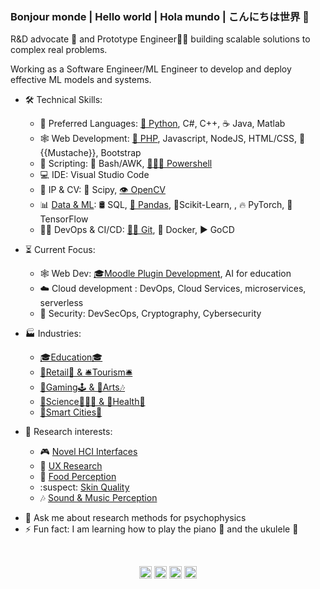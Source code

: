 ###  Bonjour monde | Hello world | Hola mundo | こんにちは世界 👋

R&D advocate 🥑 and Prototype Engineer👨‍🔧 building scalable solutions to complex real problems.

Working as a Software Engineer/ML Engineer to develop and deploy effective ML models and systems.

* 🛠️ Technical Skills: 
  * 👅 Preferred Languages: [🐍 Python](https://arcelopera.github.io/PythonRefresher/),  C#, C++, ☕ Java, Matlab
  * 🕸️ Web Development: [🐘 PHP](https://arcelopera.github.io/PHPRefresher/), Javascript, NodeJS, HTML/CSS, 👨 {{Mustache}}, Bootstrap
  * 📜 Scripting: 🐧 Bash/AWK, [👨🏽‍💻 Powershell](https://arcelopera.github.io/PowershellWeb/)
  * 💻 IDE: Visual Studio Code
  * 📖 IP & CV: 🧪 Scipy, [👁️ OpenCV](https://github.com/ArceLopera/ComputerVisionPython)
  * 📊 [Data & ML](https://arcelopera.github.io/PythonRefresher/ML/pyGen/): 🛢️ SQL, [🐼 Pandas](https://arcelopera.github.io/PythonRefresher/ML/pyPandas/), 🧮Scikit-Learn, , 🔥 PyTorch, 🔗 TensorFlow
  * 👨‍💻 DevOps & CI/CD: [👷🏽 Git](https://arcelopera.github.io/git_refresher/), 🐳 Docker, ▶ GoCD
                      
* ⏳ Current Focus:
  * 🕸️ Web Dev: [🎓Moodle Plugin Development](https://arcelopera.github.io/PHPRefresher/Moodle/phpMoodle/), AI for education 
  * ☁️ Cloud development : DevOps, Cloud Services, microservices, serverless
  * 🦺 Security: DevSecOps, Cryptography, Cybersecurity
                      
* 🏭 Industries:
  * [🎓Education🎓](https://arcelopera.github.io/eduTech/)
  * [🛒Retail🛒 & 🛎Tourism🛎](https://arcelopera.github.io/products/0_RetailTech/)
  * [🎲Gaming🕹 & 🎨Arts🎶](https://arcelopera.github.io/products/1_GamingTech/)
  * [🔬Science👨🏻‍🔬 &  🥕Health🍎](https://arcelopera.github.io/Scihealth/)
  * [🌇Smart Cities🌇](https://arcelopera.github.io/products/4_SmartCities/)
 
* 🤔 Research interests:
  * 🎮 [Novel HCI Interfaces](https://arcelopera.github.io/biometric/)
  * 👤 [UX Research](https://arcelopera.github.io/ux/)
  * 🍣 [Food Perception](https://arcelopera.github.io/portfolio/2_Food/)
  * :suspect: [Skin Quality](https://arcelopera.github.io/portfolio/3_Face_n_Skin/)
  * 🎶 [Sound & Music Perception](https://arcelopera.github.io/portfolio/4_Sound_n_Music/) 


- 💬 Ask me about research methods for psychophysics
- ⚡ Fun fact: I am learning how to play the piano 🎹 and the ukulele 🎻

<br>
<p align="center">
<a href="https://www.linkedin.com/in/carlos-arcelopera/" target="_blank"><img align="center" src="https://cdn.jsdelivr.net/npm/simple-icons@3.0.1/icons/linkedin.svg" alt="ArceLopera" height="20" width="20" /></a>
<a href="https://www.researchgate.net/profile/Carlos_Arce_Lopera" target="_blank"><img align="center" src="https://cdn.jsdelivr.net/npm/simple-icons@3.0.1/icons/researchgate.svg" alt="ArceLopera" height="20" width="20" /></a>
<a href="https://scholar.google.com/citations?user=_JK6ORsAAAAJ&hl=en" target="_blank"><img align="center" src="https://cdn.jsdelivr.net/npm/simple-icons@3.0.1/icons/googlescholar.svg" alt="ArceLopera" height="20" width="20" /></a>
  <a href="https://arcelopera.github.io/portfolio/" target="blank" rel="noopener noreferrer"><img align="center" src="https://cdn.jsdelivr.net/npm/simple-icons@3.0.1/icons/about-dot-me.svg" alt="ArceLopera" height="20" width="20" /></a>
</p>
<br>
<br>
<br>
